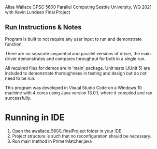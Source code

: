 Alisa Wallace
CPSC 5600 Parallel Computing 
Seattle University, WQ 2021 with Kevin Lundeen
Final Project

## Run Instructions & Notes

Program is built to not require any user input to run and demonstrate function.

There are no separate sequential and parallel versions of driver, the main driver demonstrates and compares throughput for both in a single run.  

All required files for demos are in 'main' package.  Unit tests (JUnit 5)
are included to demonstrate thoroughness in testing and design but do not need
to be run.

This program was developed in Visual Studio Code on a Windows 10 machine with 
4 cores using Java version 13.0.1, where it compiled and ran successfully.

# Running in IDE

1.  Open the awallace_5600_finalProject folder in your IDE.
2.  Project structure is such that no reconfiguration should be necessary.
3.  Run main method in PrimerMatcher.java